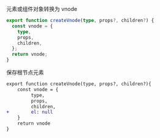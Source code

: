 元素或组件对象转换为 vnode
```ts
export function createVnode(type, props?, children?) {
  const vnode = {
    type,
    props,
    children,
  };
  return vnode;
}
```

保存根节点元素
```diff
export function createVnode(type, props?, children?){
	const vnode = {
		 type,
		 props,
		 children,
+		 el: null
	}
	return vnode
}
```